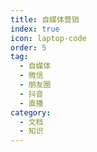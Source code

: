 ```yaml
---
title: 自媒体营销
index: true
icon: laptop-code
order: 5
tag:
  - 自媒体
  - 微信
  - 朋友圈
  - 抖音
  - 直播
category:
  - 文档
  - 知识
---
```


<Catalog />
